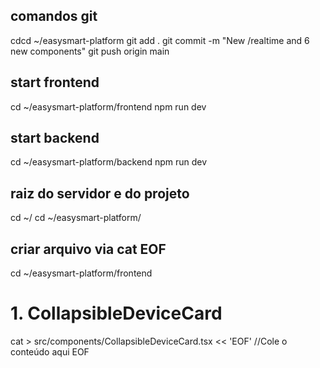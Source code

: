 ## comandos git
cdcd ~/easysmart-platform
git add .
git commit -m "New /realtime and 6 new components"
git push origin main


## start frontend
cd ~/easysmart-platform/frontend
npm run dev

## start backend
cd ~/easysmart-platform/backend
npm run dev

## raiz do servidor e do projeto
cd ~/
cd ~/easysmart-platform/

## criar arquivo via cat EOF
cd ~/easysmart-platform/frontend

# 1. CollapsibleDeviceCard
cat > src/components/CollapsibleDeviceCard.tsx << 'EOF'
//Cole o conteúdo aqui
EOF